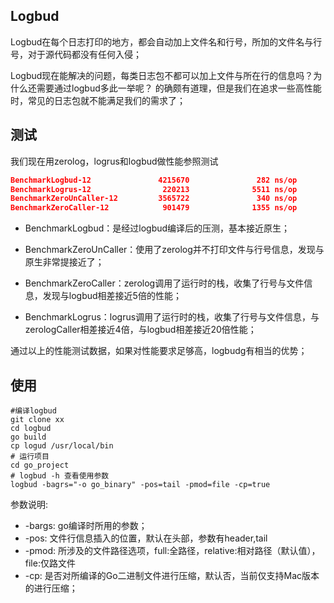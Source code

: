 ## Logbud

Logbud在每个日志打印的地方，都会自动加上文件名和行号，所加的文件名与行号，对于源代码都没有任何入侵；

Logbud现在能解决的问题，每类日志包不都可以加上文件与所在行的信息吗？为什么还需要通过logbud多此一举呢？
的确颇有道理，但是我们在追求一些高性能时，常见的日志包就不能满足我们的需求了；

## 测试

我们现在用zerolog，logrus和logbud做性能参照测试

```json
BenchmarkLogbud-12               4215670               282 ns/op              64 B/op          1 allocs/op
BenchmarkLogrus-12                220213              5511 ns/op            1506 B/op         29 allocs/op
BenchmarkZeroUnCaller-12         3565722               340 ns/op              64 B/op          1 allocs/op
BenchmarkZeroCaller-12            901479              1355 ns/op             288 B/op          5 allocs/op
```

- BenchmarkLogbud：是经过logbud编译后的压测，基本接近原生；

- BenchmarkZeroUnCaller：使用了zerolog并不打印文件与行号信息，发现与原生非常提接近了；
- BenchmarkZeroCaller：zerolog调用了运行时的栈，收集了行号与文件信息，发现与logbud相差接近5倍的性能；
- BenchmarkLogrus：logrus调用了运行时的栈，收集了行号与文件信息，与zerologCaller相差接近4倍，与logbud相差接近20倍性能；

通过以上的性能测试数据，如果对性能要求足够高，logbudg有相当的优势；

## 使用

```shell
#编译logbud
git clone xx
cd logbud
go build
cp logud /usr/local/bin
# 运行项目
cd go_project
# logbud -h 查看使用参数
logbud -bagrs="-o go_binary" -pos=tail -pmod=file -cp=true
```

参数说明:
- -bargs: go编译时所用的参数；
- -pos: 文件行信息插入的位置，默认在头部，参数有header,tail
- -pmod: 所涉及的文件路径选项，full:全路径，relative:相对路径（默认值），file:仅路文件
- -cp: 是否对所编译的Go二进制文件进行压缩，默认否，当前仅支持Mac版本的进行压缩；
